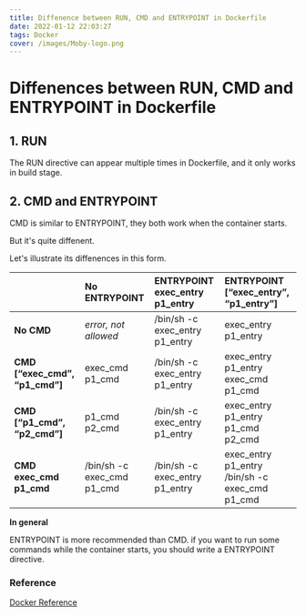 ```yaml
---
title: Diffenence between RUN, CMD and ENTRYPOINT in Dockerfile
date: 2022-01-12 22:03:27
tags: Docker
cover: /images/Moby-logo.png
---
```


# Diffenences between RUN, CMD and ENTRYPOINT in Dockerfile

## 1. RUN

The RUN directive can appear multiple times in Dockerfile, and it only works in build stage.

## 2. CMD and ENTRYPOINT

CMD is similar to ENTRYPOINT, they both work when the container starts. 

But it's quite diffenent.

Let's illustrate its diffenences in this form.

|                                | No ENTRYPOINT              | ENTRYPOINT exec_entry p1_entry | ENTRYPOINT [“exec_entry”, “p1_entry”]          |
| :----------------------------- | :------------------------- | :----------------------------- | :--------------------------------------------- |
| **No CMD**                     | *error, not allowed*       | /bin/sh -c exec_entry p1_entry | exec_entry p1_entry                            |
| **CMD [“exec_cmd”, “p1_cmd”]** | exec_cmd p1_cmd            | /bin/sh -c exec_entry p1_entry | exec_entry p1_entry exec_cmd p1_cmd            |
| **CMD [“p1_cmd”, “p2_cmd”]**   | p1_cmd p2_cmd              | /bin/sh -c exec_entry p1_entry | exec_entry p1_entry p1_cmd p2_cmd              |
| **CMD exec_cmd p1_cmd**        | /bin/sh -c exec_cmd p1_cmd | /bin/sh -c exec_entry p1_entry | exec_entry p1_entry /bin/sh -c exec_cmd p1_cmd |

**In general**

ENTRYPOINT is more recommended than CMD. if you want to run some commands while the container starts, you should write a ENTRYPOINT directive.

### Reference

[Docker Reference](https://docs.docker.com/engine/reference/builder/#cmd)

